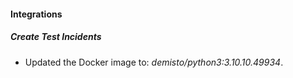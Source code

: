 #### Integrations
##### Create Test Incidents
- Updated the Docker image to: *demisto/python3:3.10.10.49934*.
